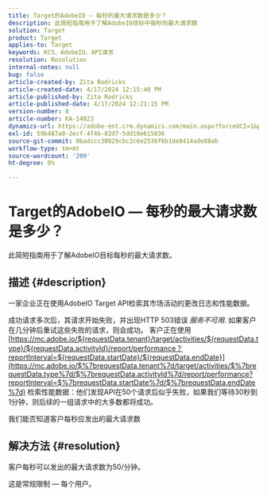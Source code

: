```yaml
---
title: Target的AdobeIO — 每秒的最大请求数是多少？
description: 此简短指南用于了解AdobeIO目标中每秒的最大请求数
solution: Target
product: Target
applies-to: Target
keywords: KCS、AdobeIO、API请求
resolution: Resolution
internal-notes: null
bug: false
article-created-by: Zita Rodricks
article-created-date: 4/17/2024 12:15:40 PM
article-published-by: Zita Rodricks
article-published-date: 4/17/2024 12:21:15 PM
version-number: 8
article-number: KA-14023
dynamics-url: https://adobe-ent.crm.dynamics.com/main.aspx?forceUCI=1&pagetype=entityrecord&etn=knowledgearticle&id=cd280132-b4fc-ee11-a1ff-6045bd0065b6
exl-id: 59b487a0-2ecf-4f4b-82d7-5dd18e615036
source-git-commit: 0badccc30029cbc2c6e2536f6b1de8414ade88ab
workflow-type: tm+mt
source-wordcount: '209'
ht-degree: 0%

---
```


# Target的AdobeIO — 每秒的最大请求数是多少？


此简短指南用于了解AdobeIO目标每秒的最大请求数。

## 描述 {#description}


一家企业正在使用AdobeIO Target API检索其市场活动的更改日志和性能数据。

成功请求多次后，其请求开始失败，并出现HTTP 503错误 *服务不可用*. 如果客户在几分钟后重试这些失败的请求，则会成功。 客户正在使用 [https://mc.adobe.io/${requestData.tenant}/target/activities/${requestData.type}/${requestData.activityId}/report/performance？reportInterval=${requestData.startDate}/${requestData.endDate}](https://mc.adobe.io/$%7brequestData.tenant%7d/target/activities/$%7brequestData.type%7d/$%7brequestData.activityId%7d/report/performance?reportInterval=$%7brequestData.startDate%7d/$%7brequestData.endDate%7d) 检索性能数据：他们发现API在50个请求后似乎失败，如果我们等待30秒到1分钟，则后续的一组请求中的大多数都将成功。

我们能否知道客户每秒应发出的最大请求数


## 解决方法 {#resolution}


客户每秒可以发出的最大请求数为50/分钟。

这是常规限制 — 每个用户。
